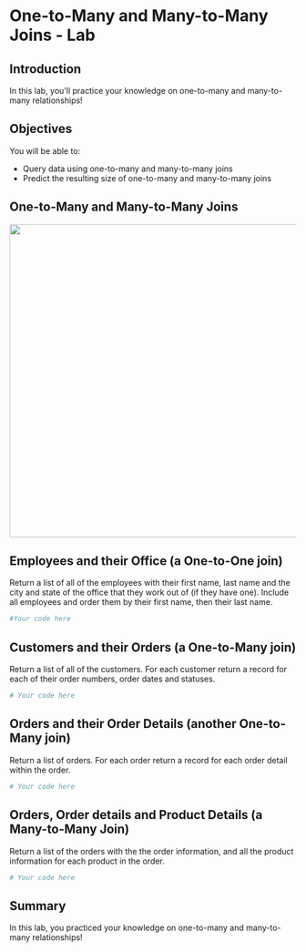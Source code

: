 
# One-to-Many and Many-to-Many Joins - Lab

## Introduction

In this lab, you'll practice your knowledge on one-to-many and many-to-many relationships!

## Objectives

You will be able to:
- Query data using one-to-many and many-to-many joins
- Predict the resulting size of one-to-many and many-to-many joins

## One-to-Many and Many-to-Many Joins
<img src='Database-Schema.png' width=550>

## Employees and their Office (a One-to-One join)

Return a list of all of the employees with their first name, last name and the city and state of the office that they work out of (if they have one). Include all employees and order them by their first name, then their last name.


```python
#Your code here
```

## Customers and their Orders (a One-to-Many join)

Return a list of all of the customers. For each customer return a record for each of their order numbers, order dates and statuses.


```python
# Your code here
```

## Orders and their Order Details (another One-to-Many join)

Return a list of orders. For each order return a record for each order detail within the order.


```python
# Your code here
```

## Orders, Order details and Product Details (a Many-to-Many Join)

Return a list of the orders with the the order information, and all the product information for each product in the order. 


```python
# Your code here
```

## Summary

In this lab, you practiced your knowledge on one-to-many and many-to-many relationships!
